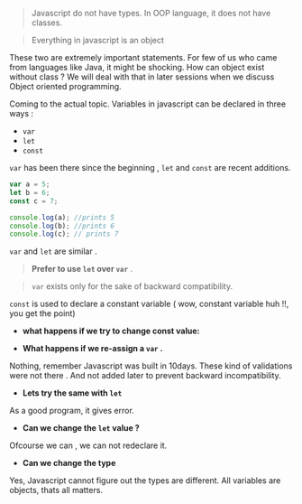 > Javascript do not have types. In OOP language, it does not have classes.

> Everything in javascript is an object  

These two are extremely important statements. For few of us who came from languages like Java, it might be shocking. How can object exist without class ? We will deal with that in later sessions when we discuss Object oriented programming. 

Coming to the actual topic. Variables in javascript can be declared in three ways : 
- `var` 
- `let` 
- `const` 

`var` has been there since the beginning , `let` and `const` are recent additions. 

```js
var a = 5; 
let b = 6; 
const c = 7;

console.log(a); //prints 5
console.log(b); //prints 6
console.log(c); // prints 7
```

`var` and `let` are similar .

> **Prefer to use `let` over `var`** .

> `var` exists only for the sake of backward compatibility. 

`const` is used to declare a constant variable ( wow, constant variable huh !!, you get the point)


- **what happens if we try to change const value:**

<script src="//repl.it/embed/FbjY/0.js"></script>

- **What happens if we re-assign a `var` .** 

<script src="//repl.it/embed/FbjY/1.js"></script>
Nothing, remember Javascript was built in 10days. These kind of validations were not there . And not added later to prevent backward incompatibility. 

- **Lets try the same with `let`**
<script src="//repl.it/embed/FbjY/2.js"></script>
As a good program, it gives error. 

- **Can we change the `let` value ?** 
<script src="//repl.it/embed/FbjY/3.js"></script>
Ofcourse we can , we can not redeclare it. 

- **Can we change the type**
<script src="//repl.it/embed/FbjY/4.js"></script>
Yes, Javascript cannot figure out the types are different. All variables are objects, thats all matters. 
